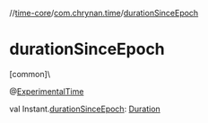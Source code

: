 //[time-core](../../index.md)/[com.chrynan.time](index.md)/[durationSinceEpoch](duration-since-epoch.md)

# durationSinceEpoch

[common]\

@[ExperimentalTime](https://kotlinlang.org/api/latest/jvm/stdlib/kotlin.time/-experimental-time/index.html)

val Instant.[durationSinceEpoch](duration-since-epoch.md): [Duration](https://kotlinlang.org/api/latest/jvm/stdlib/kotlin.time/-duration/index.html)
